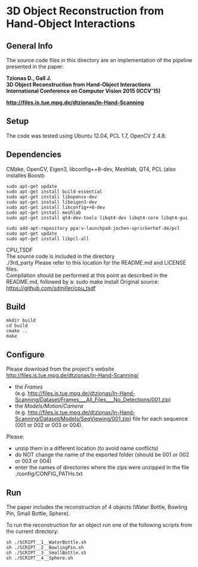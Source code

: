 3D Object Reconstruction from<br>Hand-Object Interactions
=====

General Info
----
The source code files in this directory are an implementation of the pipeline presented in the paper:

**Tzionas D., Gall J.**<br>
**3D Object Reconstruction from Hand-Object Interactions**<br>
**International Conference on Computer Vision 2015 (ICCV'15)**<br>

**http://files.is.tue.mpg.de/dtzionas/In-Hand-Scanning**


Setup
----

The code was tested using Ubuntu 12.04, PCL 1.7, OpenCV 2.4.8.


Dependencies
----

CMake, OpenCV, Eigen3, libconfig++8-dev, Meshlab, QT4, PCL (also installes Boost):

    sudo apt-get update
    sudo apt-get install build-essential
    sudo apt-get install libopencv-dev
    sudo apt-get install libeigen3-dev
    sudo apt-get install libconfig++8-dev
    sudo apt-get install meshlab
    sudo apt-get install qt4-dev-tools libqt4-dev libqt4-core libqt4-gui

    sudo add-apt-repository ppa:v-launchpad-jochen-sprickerhof-de/pcl
    sudo apt-get update
    sudo apt-get install libpcl-all

CPU_TSDF								<br>
The source code is included in the directory				<br>
    ./3rd_party
Please refer to this location for the README.md and LICENSE files. 	<br>
Compilation should be performed at this point as described in the README.md, followed by a:
    sudo make install
Original source: https://github.com/sdmiller/cpu_tsdf


Build
----

    mkdir build
    cd build
    cmake ..
    make


Configure
----

Please download from the project's website			<br>
http://files.is.tue.mpg.de/dtzionas/In-Hand-Scanning/		<br>
- the *Frames*               <br>(e.g. http://files.is.tue.mpg.de/dtzionas/In-Hand-Scanning/Dataset/Frames___All_Files___No_Detections/001.zip)
- the *Models/Motion/Camera* <br>(e.g. http://files.is.tue.mpg.de/dtzionas/In-Hand-Scanning/Dataset/Models/SeqViewing/001.zip)
file for each sequence (001 or 002 or 003 or 004).

Please:
- unzip them in a different location (to avoid name conflicts)
- do NOT change the name of the exported folder (should be 001 or 002 or 003 or 004)
- enter the names of directories where the zips were unzipped in the file 
./config/CONFIG_PATHs.txt


Run
----

The paper includes the reconstruction of 4 objects (Water Bottle, Bowling Pin, Small Bottle, Sphere).

To run the reconstruction for an object run one of the following scripts from the current directory:

    sh ./SCRIPT__1__WaterBottle.sh
    sh ./SCRIPT__2__BowlingPin.sh
    sh ./SCRIPT__3__SmallBottle.sh
    sh ./SCRIPT__4__Sphere.sh


